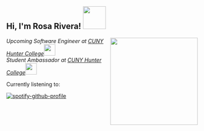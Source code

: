 <h2> Hi, I'm Rosa Rivera! <img src="https://cdn.discordapp.com/emojis/682654292909490284.gif" width="60"></h2>
<img align='right' src="https://media.giphy.com/media/ieyl9zmCjO4b4t6qoY/giphy.gif" width="230">
<p><em>Upcoming Software Engineer at <a href="https://hunter.cuny.edu">CUNY Hunter College</a><img src="https://media.giphy.com/media/fYSnHlufseco8Fh93Z/giphy.gif" width="30"></br>Student Ambassador at <a href="https://hunter.cuny.edu/students/admissions/undergraduate/student-ambassadors/">CUNY Hunter College</a><img src="https://media.giphy.com/media/WUlplcMpOCEmTGBtBW/giphy.gif" width="30"> 
</em></p>
















Currently listening to: 

[![spotify-github-profile](https://spotify-github-profile.vercel.app/api/view?uid=daddyros&cover_image=true&api?rainbow=true&theme=novatorem&bar_color=E03CEE&bar_color_cover=true&background_color=8b0000&border_color=ffffff)](https://github.com/kittinan/spotify-github-profile)






